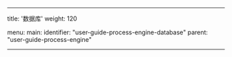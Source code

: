 ---

title: '数据库'
weight: 120

menu:
  main:
    identifier: "user-guide-process-engine-database"
    parent: "user-guide-process-engine"

---